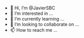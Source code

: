 - 👋 Hi, I’m @JavierSBC
- 👀 I’m interested in ...
- 🌱 I’m currently learning ...
- 💞️ I’m looking to collaborate on ...
- 📫 How to reach me ...

<!---
JavierSBC/JavierSBC is a ✨ special ✨ repository because its `README.md` (this file) appears on your GitHub profile.
You can click the Preview link to take a look at your changes.
--->
